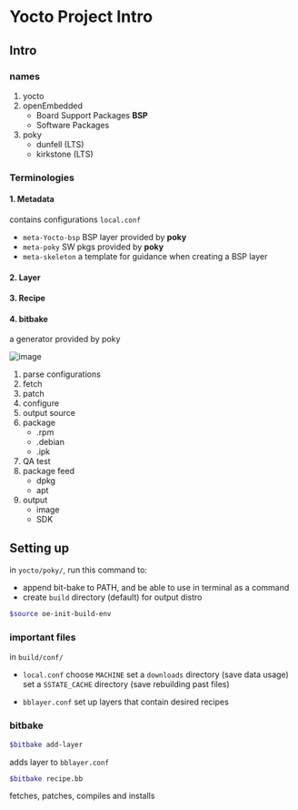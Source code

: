 # Yocto Project Intro

## Intro

### names

1. yocto
2. openEmbedded
   - Board Support Packages **BSP**
   - Software Packages
3. poky
    - dunfell (LTS)
    - kirkstone (LTS)

### Terminologies

#### 1. Metadata

contains configurations `local.conf`

- `meta-Yocto-bsp`
  BSP layer provided by **poky**
- `meta-poky`
  SW pkgs provided by **poky**
- `meta-skeleton`
  a template for guidance when creating a BSP layer

#### 2. Layer

#### 3. Recipe

#### 4. bitbake

a generator provided by poky

![image](https://github.com/yasminEzF/Notes/assets/109252157/51f5811a-0528-4627-8194-3311b4bfc651)

1. parse configurations
2. fetch
3. patch
4. configure
5. output source
6. package
    - .rpm
    - .debian
    - .ipk
7. QA test
8. package feed
    - dpkg
    - apt
9. output
    - image
    - SDK

## Setting up

in `yocto/poky/`, run this command to:

- append bit-bake to PATH, and be able to use in terminal as a command
- create `build` directory (default) for output distro

```bash
$source oe-init-build-env
```

### important files

in `build/conf/`

- `local.conf`
  choose `MACHINE`
  set a `downloads` directory (save data usage)
  set a `SSTATE_CACHE` directory (save rebuilding past files)

- `bblayer.conf`
  set up layers that contain desired recipes

### bitbake

```bash
$bitbake add-layer
```

adds layer to `bblayer.conf`

```bash
$bitbake recipe.bb
```

fetches, patches, compiles and installs
